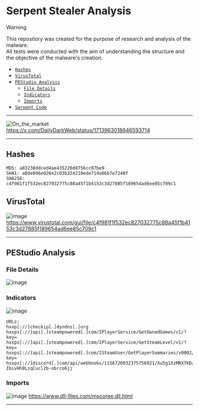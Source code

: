 # Serpent Stealer Analysis
> [!WARNING]  
> This repository was created for the purpose of research and analysis of the malware.\
> All tests were conducted with the aim of understanding the structure and the objective of the malware's creation.

* [`Hashes`](#hashes)
* [`VirusTotal`](#virustotal)
* [`PEStudio Analysis`](#pestudio-analysis)
  * [`File Details`](#file-details)
  * [`Indicators`](#indicators)
  * [`Imports`](#imports) 
* [`Serpent Code`](https://github.com/h0ru/SerpentStealerAnalysis/tree/main/serpent)


- - -

![On_the_market](https://github.com/user-attachments/assets/341359ce-29c2-4a6e-a314-33b811b64cdb)
https://x.com/DailyDarkWeb/status/1713963018646593714

- - -

## Hashes
```
MD5: a83230ddced4ae435220d8756cc07be9
SHA1: a8de896e026e2c03b324218ede714a66b7e7248f
SHA256: c4f981f1f532ec827032775c88a45f1b4153c3d27885f189654ad6ee85c709c1
```
## VirusTotal
![image](https://github.com/user-attachments/assets/5b6d9dcf-b731-4594-861f-543cef60a298)
https://www.virustotal.com/gui/file/c4f981f1f532ec827032775c88a45f1b4153c3d27885f189654ad6ee85c709c1

- - -

## PEStudio Analysis
### File Details
![image](https://github.com/user-attachments/assets/e4ad1a45-731a-4bb7-81c6-caeb80684f9b)
### Indicators
![image](https://github.com/user-attachments/assets/c078ab1f-f69d-4c28-ba91-684b833b2319)
```
URLs:
hxxp[://]checkip[.]dyndns[.]org
hxxps[://]api[.]steampowered[.]com/IPlayerService/GetOwnedGames/v1/?key=
hxxps[://]api[.]steampowered[.]com/IPlayerService/GetSteamLevel/v1/?key=
hxxps[://]api[.]steampowered[.]com/ISteamUser/GetPlayerSummaries/v0002/?key=
hxxps[://]discord[.]com/api/webhooks/1156720932375756921/Xu5g1XzMRXTKDzrIOMcPMC1orYzXGQKBYTTRVOX4oR-IbivHh0LzqCucl2b-obrco6jj
```
### Imports
![image](https://github.com/user-attachments/assets/5b49c58e-992b-4173-8762-ea57b5d76b8a)
https://www.dll-files.com/mscoree.dll.html

- - -
